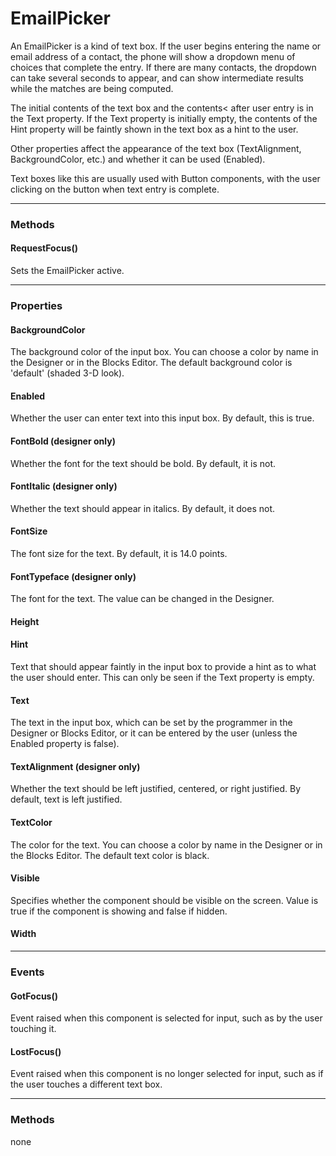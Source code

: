 # EmailPicker

An EmailPicker is a kind of text box. If the user begins entering the name or email address of a contact, the phone will show a dropdown menu of choices that complete the entry. If there are many contacts, the dropdown can take several seconds to appear, and can show intermediate results while the matches are being computed.

The initial contents of the text box and the contents< after user entry is in the Text property. If the Text property is initially empty, the contents of the Hint property will be faintly shown in the text box as a hint to the user.

Other properties affect the appearance of the text box (TextAlignment, BackgroundColor, etc.) and whether it can be used (Enabled).

Text boxes like this are usually used with Button components, with the user clicking on the button when text entry is complete.

---

### Methods

#### RequestFocus()

Sets the EmailPicker active.

---

### Properties

#### BackgroundColor

The background color of the input box. You can choose a color by name in the Designer or in the Blocks Editor. The default background color is 'default' (shaded 3-D look).

#### Enabled

Whether the user can enter text into this input box. By default, this is true.

#### FontBold (designer only)

Whether the font for the text should be bold. By default, it is not.

#### FontItalic (designer only)

Whether the text should appear in italics. By default, it does not.

#### FontSize

The font size for the text. By default, it is 14.0 points.

#### FontTypeface (designer only)

The font for the text. The value can be changed in the Designer.

#### Height

#### Hint

Text that should appear faintly in the input box to provide a hint as to what the user should enter. This can only be seen if the Text property is empty.

#### Text

The text in the input box, which can be set by the programmer in the Designer or Blocks Editor, or it can be entered by the user (unless the Enabled property is false).

#### TextAlignment (designer only)

Whether the text should be left justified, centered, or right justified. By default, text is left justified.

#### TextColor

The color for the text. You can choose a color by name in the Designer or in the Blocks Editor. The default text color is black.

#### Visible

Specifies whether the component should be visible on the screen. Value is true if the component is showing and false if hidden.

#### Width

---

### Events

#### GotFocus()

Event raised when this component is selected for input, such as by the user touching it.

#### LostFocus()

Event raised when this component is no longer selected for input, such as if the user touches a different text box.

---

### Methods

none
